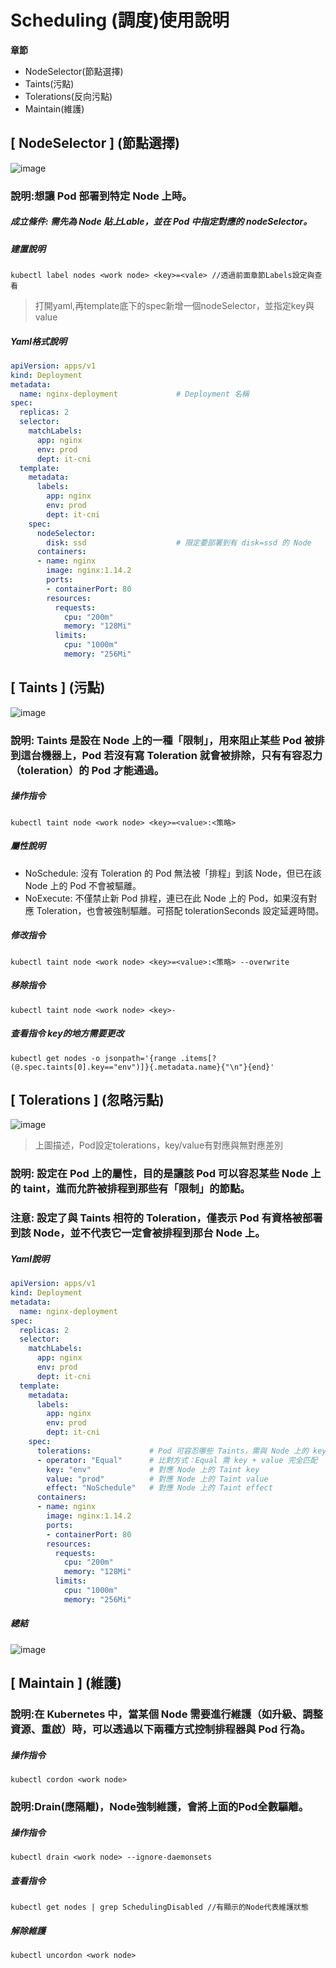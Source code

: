 # Scheduling (調度)使用說明
**章節** 
- NodeSelector(節點選擇) 
- Taints(污點)
- Tolerations(反向污點)
- Maintain(維護)

## [ NodeSelector ] (節點選擇)
![image](https://user-images.githubusercontent.com/39659664/223045866-6c756acc-0685-4c37-a041-79a631971308.png)
### 說明:想讓 Pod 部署到特定 Node 上時。
##### 成立條件: 需先為 Node 貼上Lable，並在 Pod 中指定對應的 nodeSelector。
##### 建置說明
`kubectl label nodes <work node> <key>=<vale> //透過前面章節Labels設定與查看`
> 打開yaml,再template底下的spec新增一個nodeSelector，並指定key與value
##### Yaml格式說明
```yaml
apiVersion: apps/v1
kind: Deployment
metadata:
  name: nginx-deployment             # Deployment 名稱
spec:
  replicas: 2                       
  selector:
    matchLabels:                    
      app: nginx
      env: prod
      dept: it-cni
  template:
    metadata:
      labels:                       
        app: nginx
        env: prod
        dept: it-cni
    spec:
      nodeSelector:
        disk: ssd                    # 限定要部署到有 disk=ssd 的 Node
      containers:
      - name: nginx
        image: nginx:1.14.2
        ports:
        - containerPort: 80
        resources:
          requests:
            cpu: "200m"
            memory: "128Mi"
          limits:
            cpu: "1000m"
            memory: "256Mi"
```
## [ Taints ] (污點) 
![image](https://user-images.githubusercontent.com/39659664/223072610-9031e728-d73e-4dbd-a279-b3744eeabf9c.png)
### 說明: Taints 是設在 Node 上的一種「限制」，用來阻止某些 Pod 被排到這台機器上，Pod 若沒有寫 Toleration 就會被排除，只有有容忍力（toleration）的 Pod 才能通過。
##### 操作指令
`kubectl taint node <work node> <key>=<value>:<策略>`
##### 屬性說明
* NoSchedule: 沒有 Toleration 的 Pod 無法被「排程」到該 Node，但已在該 Node 上的 Pod 不會被驅離。
* NoExecute: 不僅禁止新 Pod 排程，連已在此 Node 上的 Pod，如果沒有對應 Toleration，也會被強制驅離。可搭配 tolerationSeconds 設定延遲時間。
##### 修改指令
`kubectl taint node <work node> <key>=<value>:<策略> --overwrite`
##### 移除指令
`kubectl taint node <work node> <key>-`
##### 查看指令 key的地方需要更改
`kubectl get nodes -o jsonpath='{range .items[?(@.spec.taints[0].key=="env")]}{.metadata.name}{"\n"}{end}'`
## [ Tolerations ] (忽略污點)
![image](https://user-images.githubusercontent.com/39659664/223073507-ccc3346d-80e5-494c-80fa-387712206032.png)
> 上圖描述，Pod設定tolerations，key/value有對應與無對應差別
### 說明: 設定在 Pod 上的屬性，目的是讓該 Pod 可以容忍某些 Node 上的 taint，進而允許被排程到那些有「限制」的節點。
### 注意: 設定了與 Taints 相符的 Toleration，僅表示 Pod 有資格被部署到該 Node，並不代表它一定會被排程到那台 Node 上。
##### Yaml說明
```yaml
apiVersion: apps/v1
kind: Deployment
metadata:
  name: nginx-deployment
spec:
  replicas: 2
  selector:
    matchLabels:
      app: nginx
      env: prod
      dept: it-cni
  template:
    metadata:
      labels:
        app: nginx
        env: prod
        dept: it-cni
    spec:
      tolerations:             # Pod 可容忍哪些 Taints，需與 Node 上的 key / value / effect 完全對應
      - operator: "Equal"      # 比對方式：Equal 需 key + value 完全匹配
        key: "env"             # 對應 Node 上的 Taint key
        value: "prod"          # 對應 Node 上的 Taint value
        effect: "NoSchedule"   # 對應 Node 上的 Taint effect
      containers:
      - name: nginx
        image: nginx:1.14.2
        ports:
        - containerPort: 80
        resources:
          requests:
            cpu: "200m"
            memory: "128Mi"
          limits:
            cpu: "1000m"
            memory: "256Mi"
```
##### 總結
![image](https://github.com/user-attachments/assets/922fdcf2-a92a-48bc-b63e-11803891a093)
## [ Maintain ] (維護)
### 說明:在 Kubernetes 中，當某個 Node 需要進行維護（如升級、調整資源、重啟）時，可以透過以下兩種方式控制排程器與 Pod 行為。
##### 操作指令
    kubectl cordon <work node>
### 說明:Drain(應隔離)，Node強制維護，會將上面的Pod全數驅離。
##### 操作指令
    kubectl drain <work node> --ignore-daemonsets
##### 查看指令
    kubectl get nodes | grep SchedulingDisabled //有顯示的Node代表維護狀態
##### 解除維護
    kubectl uncordon <work node>
